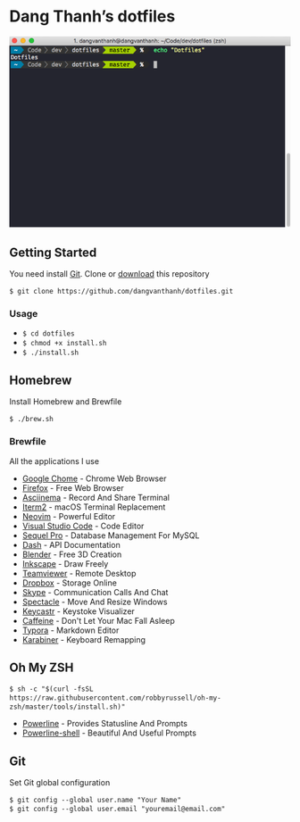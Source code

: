 # Dang Thanh’s dotfiles

![](screenshot.png)

## Getting Started

You need install [Git](https://git-scm.com/). Clone or [download](https://github.com/dangvanthanh/dotfiles/archive/master.zip) this repository

```shell
$ git clone https://github.com/dangvanthanh/dotfiles.git
```

### Usage

- `$ cd dotfiles`
- `$ chmod +x install.sh`
- `$ ./install.sh`

## Homebrew

Install Homebrew and Brewfile

```shell
$ ./brew.sh
```

### Brewfile

All the applications I use

- [Google Chome](https://www.google.com/chrome/) - Chrome Web Browser
- [Firefox](https://www.mozilla.org/en-US/firefox/new/) - Free Web Browser
- [Asciinema](https://asciinema.org/) - Record And Share Terminal
- [Iterm2](https://www.iterm2.com/) - macOS Terminal Replacement
- [Neovim](https://github.com/neovim/neovim) - Powerful Editor
- [Visual Studio Code](https://code.visualstudio.com/) - Code Editor
- [Sequel Pro](https://www.sequelpro.com/) - Database Management For MySQL
- [Dash](https://kapeli.com/dash) - API Documentation
- [Blender](https://www.blender.org/) - Free 3D Creation
- [Inkscape](https://inkscape.org/en/) - Draw Freely
- [Teamviewer](https://www.teamviewer.com/en/) - Remote Desktop
- [Dropbox](https://www.dropbox.com/) - Storage Online
- [Skype](https://www.skype.com/en/) - Communication Calls And Chat
- [Spectacle](https://www.spectacleapp.com/) - Move And Resize Windows
- [Keycastr](https://github.com/keycastr/keycastr) - Keystoke Visualizer
- [Caffeine](http://lightheadsw.com/caffeine/) - Don't Let Your Mac Fall Asleep
- [Typora](https://typora.io/) - Markdown Editor
- [Karabiner](https://pqrs.org/osx/karabiner/) - Keyboard Remapping

## Oh My ZSH

```shell
$ sh -c "$(curl -fsSL https://raw.githubusercontent.com/robbyrussell/oh-my-zsh/master/tools/install.sh)"
```

- [Powerline](https://github.com/powerline/powerline) - Provides Statusline And Prompts
- [Powerline-shell](https://github.com/b-ryan/powerline-shell) - Beautiful And Useful Prompts

## Git

Set Git global configuration

```shell
$ git config --global user.name "Your Name"
$ git config --global user.email "youremail@email.com"
```
